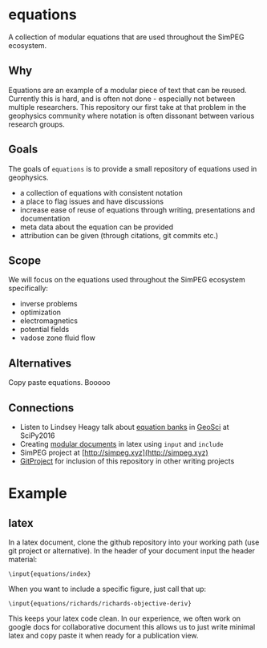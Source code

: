 # equations
A collection of modular equations that are used throughout the SimPEG ecosystem.

## Why

Equations are an example of a modular piece of text that can be reused.
Currently this is hard, and is often not done - especially not between
multiple researchers. This repository our first take at that problem
in the geophysics community where notation is often dissonant between
various research groups.

## Goals

The goals of `equations` is to provide a small repository of equations
used in geophysics.

* a collection of equations with consistent notation
* a place to flag issues and have discussions
* increase ease of reuse of equations through writing, presentations and documentation
* meta data about the equation can be provided
* attribution can be given (through citations, git commits etc.)

## Scope

We will focus on the equations used throughout the SimPEG ecosystem specifically:

* inverse problems
* optimization
* electromagnetics
* potential fields
* vadose zone fluid flow

## Alternatives

Copy paste equations. Booooo

## Connections

* Listen to Lindsey Heagy talk about [equation banks](https://youtu.be/IW2LDsevvDk?t=15m8s) in [GeoSci](http://geosci.xyz) at SciPy2016
* Creating [modular documents](https://en.wikibooks.org/wiki/LaTeX/Modular_Documents) in latex using `input` and `include`
* SimPEG project at [http://simpeg.xyz](http://simpeg.xyz)
* [GitProject](https://github.com/3ptscience/git-project) for inclusion of this repository in other writing projects

# Example

## latex

In a latex document, clone the github repository into your working path (use git project or alternative).
In the header of your document input the header material:

```
\input{equations/index}
```

When you want to include a specific figure, just call that up:

```
\input{equations/richards/richards-objective-deriv}
```

This keeps your latex code clean. In our experience, we often work on google docs for collaborative document
this allows us to just write minimal latex and copy paste it when ready for a publication view.
